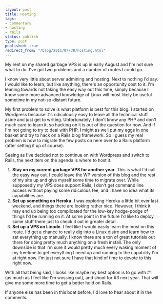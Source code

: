 ```yaml
---
layout: post
title: Hosting
tags:
- commentary
- hosting
- rails
status: publish
type: post
published: true
redirect_from: "/blog/2011/07/30/hosting.html"
---
```

My rent on my shared garbage VPS is up in early August and I'm not sure what to do. I've got two problems and a number of routes I could go.

I know very little about server admining and hosting. Next to nothing I'd say. I would like to learn, but like anything, there's an opportunity cost to it. I'm leaning towards not taking the easy way out this time, simply because I know some more advanced knowledge of Linux will most likely be useful sometime in my not-so-distant future.

My first problem to solve is what platform is best for this blog. I started on Wordpress because it's ridiculously easy to leave all the technical stuff aside and just get to writing. Unfortunately, I don't know any PHP and don't much care to learn it, so hacking on it is out of the question for now. And if I'm not going to try to deal with PHP, I might as well put my eggs in one basket and try to hack on a Rails blog framework. So I guess my real problem is how to migrate the few posts on here over to a Rails platform (after setting it up of course).

Seeing as I've decided not to continue on with Wordpress and switch to Rails, the next item on the agenda is where to host it.
<ol>
	<li><strong>Stay on my current garbage VPS for another year.</strong> This is what I'd call the easy way out. I could leave the WP version of this blog and the rest of my site up and give myself some time to migrate over. While supposedly my VPS does support Rails, I don't get command line access without paying some ridiculous fee, and I have no idea what its capabilities are.</li>
	<li><strong>Set up something on Heroku.</strong> I was exploring Heroku a little bit over last weekend, and things there are looking rather nice. However, I think it may end up being too complicated for the low-key hodge-podge of things I'd be running on it. At some point in the future I'd like to deploy some stuff there just to check it out in greater detail.</li>
	<li><strong>Set up a VPS on Linode.</strong> I feel like I would easily learn the most on this route. I'd get a chance to really dig into a Linux distro and learn how to set everything up manually. I know there are a ton of great tutorials out there for doing pretty much anything on a fresh install. The only downside is that I'm sure it would pretty much every waking moment of my freetime to get everything I need up and running to the capability I'm at right now. I'm just not sure I have that kind of time to devote to this right now.</li>
</ol>
With all that being said, I looks like maybe my best option is to go with #1 (as much as I feel like I'm wussing out), and shoot for #3 next year. That will give me some more time to get a better hold on Rails.

If anyone else has been in this boat before, I'd love to hear about it in the comments.
